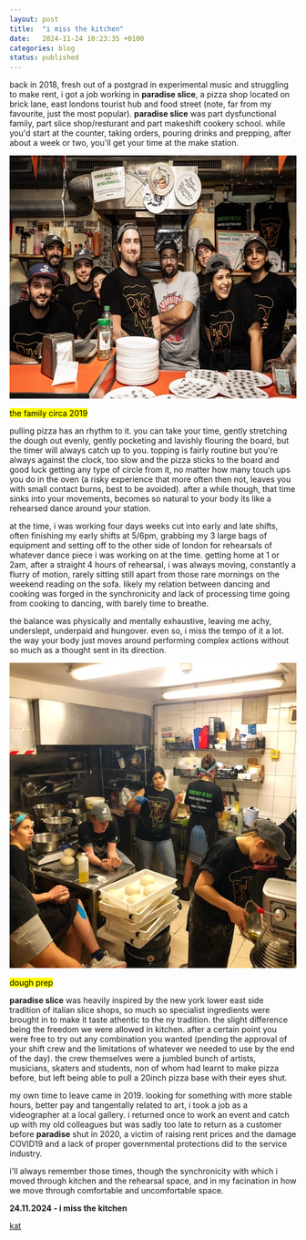 ```yaml
---
layout: post
title:  "i miss the kitchen"
date:   2024-11-24 10:23:35 +0100
categories: blog
status: published
---
```


back in 2018, fresh out of a postgrad in experimental music and struggling to make rent, i got a job working in **paradise slice**, a pizza shop located on brick lane, east londons tourist hub and food street (note, far from my favourite, just the most popular). **paradise slice** was part dysfunctional family, part slice shop/resturant and part makeshift cookery school. while you'd start at the counter, taking orders, pouring drinks and prepping, after about a week or two, you'll get your time at the make station. 

<p><img src="/assets/img/posts/kitchengroup.jpeg" height="427" width="640"/></p>
<mark>the family circa 2019</mark>

pulling pizza has an rhythm to it. you can take your time, gently stretching the dough out evenly, gently pocketing and lavishly flouring the board, but the timer will always catch up to you. topping is fairly routine but you're always against the clock, too slow and the pizza sticks to the board and good luck getting any type of circle from it, no matter how many touch ups you do in the oven (a risky experience that more often then not, leaves you with small contact burns, best to be avoided). after a while though, that time sinks into your movements, becomes so natural to your body its like a rehearsed dance around your station. 

at the time, i was working four days weeks cut into early and late shifts, often finishing my early shifts at 5/6pm, grabbing my 3 large bags of equipment and setting off to the other side of london for rehearsals of whatever dance piece i was working on at the time. getting home at 1 or 2am, after a straight 4 hours of rehearsal, i was always moving, constantly a flurry of motion, rarely sitting still apart from those rare mornings on the weekend reading on the sofa. likely my relation between dancing and cooking was forged in the synchronicity and lack of processing time going from cooking to dancing, with barely time to breathe.

the balance was physically and mentally exhaustive, leaving me achy, underslept, underpaid and hungover. even so, i miss the tempo of it a lot. the way your body just moves around performing complex actions without so much as a thought sent in its direction.

<p><img src="/assets/img/posts/inthekitchen.jpeg" height="536" width="536"/></p>
<mark>dough prep</mark>

**paradise slice** was heavily inspired by the new york lower east side tradition of italian slice shops, so much so specialist ingredients were brought in to make it taste athentic to the ny tradition. the slight difference being the freedom we were allowed in kitchen. after a certain point you were free to try out any combination you wanted (pending the approval of your shift crew and the limitations of whatever we needed to use by the end of the day). the crew themselves were a jumbled bunch of artists, musicians, skaters and students, non of whom had learnt to make pizza before, but left being able to pull a 20inch pizza base with their eyes shut. 

my own time to leave came in 2019. looking for something with more stable hours, better pay and tangentally related to art, i took a job as a videographer at a local gallery. i returned once to work an event and catch up with my old colleagues but was sadly too late to return as a customer before **paradise** shut in 2020, a victim of raising rent prices and the damage COVID19 and a lack of proper governmental protections did to the service industry. 

i'll always remember those times, though the synchronicity with which i moved through kitchen and the rehearsal space, and in my facination in how we move through comfortable and uncomfortable space.

**24.11.2024 - i miss the kitchen**

[kat][kat_website]

[kat_website]: https://otherkat.com